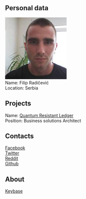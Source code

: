## Personal data
![ photo](photo/filip_radicevic.jpg)  
Name: Filip Radičević   
Location: Serbia
## Projects 
Name: [Quantum Resistant Ledger](../projects/qrl.md)  
Position: Business solutions Architect  
## Contacts
[Facebook](https://www.facebook.com/filip.radicevic.50)  
[Twitter](https://twitter.com/RadicevicFilip)  
[Reddit](https://www.reddit.com/user/burke_420)  
[Github](https://github.com/filipradicevic)  
## About
[Keybase](https://keybase.io/filipradicevic)

